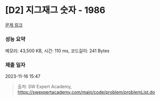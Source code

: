 # [D2] 지그재그 숫자 - 1986 

[문제 링크](https://swexpertacademy.com/main/code/problem/problemDetail.do?contestProbId=AV5PxmBqAe8DFAUq) 

### 성능 요약

메모리: 43,500 KB, 시간: 110 ms, 코드길이: 241 Bytes

### 제출 일자

2023-11-16 15:47



> 출처: SW Expert Academy, https://swexpertacademy.com/main/code/problem/problemList.do